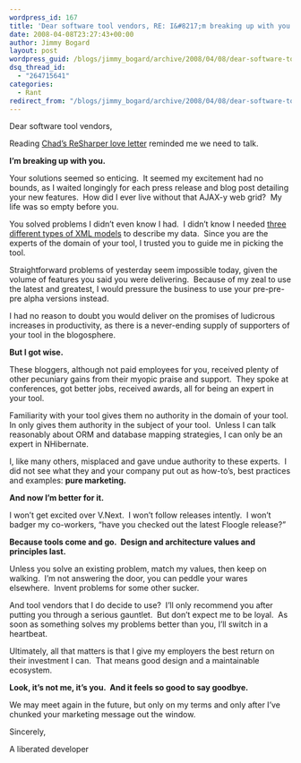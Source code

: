 ```yaml
---
wordpress_id: 167
title: 'Dear software tool vendors, RE: I&#8217;m breaking up with you'
date: 2008-04-08T23:27:43+00:00
author: Jimmy Bogard
layout: post
wordpress_guid: /blogs/jimmy_bogard/archive/2008/04/08/dear-software-tool-vendors-re-i-m-breaking-up-with-you.aspx
dsq_thread_id:
  - "264715641"
categories:
  - Rant
redirect_from: "/blogs/jimmy_bogard/archive/2008/04/08/dear-software-tool-vendors-re-i-m-breaking-up-with-you.aspx/"
---
```

Dear software tool vendors,

Reading [Chad&#8217;s ReSharper love letter](https://lostechies.com/blogs/chad_myers/archive/2008/04/07/dear-jetbrains-re-resharper-4-eap-nightlies.aspx) reminded me we need to talk.

**I&#8217;m breaking up with you.**

Your solutions seemed so enticing.&nbsp; It seemed my excitement had no bounds, as I waited longingly for each press release and blog post detailing your new features.&nbsp; How did I ever live without that AJAX-y web grid?&nbsp; My life was so empty before you.

You solved problems I didn&#8217;t even know I had.&nbsp; I didn&#8217;t know I needed [three different types of XML models](http://msdn2.microsoft.com/en-us/library/aa697427(VS.80).aspx) to describe my data.&nbsp; Since you are the experts of the domain of your tool, I trusted you to guide me in picking the tool.

Straightforward problems of yesterday seem impossible today, given the volume of features you said you were delivering.&nbsp; Because of my zeal to use the latest and greatest, I would pressure the business to use your pre-pre-pre alpha versions instead.

I had no reason to doubt you would deliver on the promises of ludicrous increases in productivity, as there is a never-ending supply of supporters of your tool in the blogosphere.

**But I got wise.**

These bloggers, although not paid employees for you, received plenty of other pecuniary gains from their myopic praise and support.&nbsp; They spoke at conferences, got better jobs, received awards, all for being an expert in your tool.

Familiarity with your tool gives them no authority in the domain of your tool.&nbsp; In only gives them authority in the subject of your tool.&nbsp; Unless I can talk reasonably about ORM and database mapping strategies, I can only be an expert in NHibernate.

I, like many others, misplaced and gave undue authority to these experts.&nbsp; I did not see what they and your company put out as how-to&#8217;s, best practices and examples: **pure marketing.**

**And now I&#8217;m better for it.**

I won&#8217;t get excited over V.Next.&nbsp; I won&#8217;t follow releases intently.&nbsp; I won&#8217;t badger my co-workers, &#8220;have you checked out the latest Floogle release?&#8221;

**Because tools come and go.&nbsp; Design and architecture values and principles last.**

Unless you solve an existing problem, match my values, then keep on walking.&nbsp; I&#8217;m not answering the door, you can peddle your wares elsewhere.&nbsp; Invent problems for some other sucker.

And tool vendors that I do decide to use?&nbsp; I&#8217;ll only recommend you after putting you through a serious gauntlet.&nbsp; But don&#8217;t expect me to be loyal.&nbsp; As soon as something solves my problems better than you, I&#8217;ll switch in a heartbeat.

Ultimately, all that matters is that I give my employers the best return on their investment I can.&nbsp; That means good design and a maintainable ecosystem.

**Look, it&#8217;s not me, it&#8217;s you.&nbsp; And it feels so good to say goodbye.**

We may meet again in the future, but only on my terms and only after I&#8217;ve chunked your marketing message out the window.

Sincerely,

A liberated developer